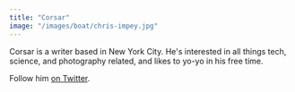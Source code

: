 ```yaml
---
title: "Corsar"
image: "/images/boat/chris-impey.jpg"
---
```

Corsar is a writer based in New York City. He's interested in all things tech, science, and photography related, and likes to yo-yo in his free time.


Follow him [on Twitter](https://twitter.com/chris-impey).